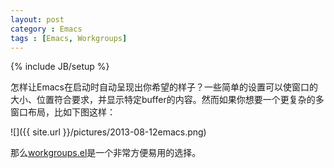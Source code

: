 ```yaml
---
layout: post
category : Emacs
tags : [Emacs, Workgroups]
---
```

{% include JB/setup %}

怎样让Emacs在启动时自动呈现出你希望的样子？一些简单的设置可以使窗口的大小、位置符合要求，并显示特定buffer的内容。然而如果你想要一个更复杂的多窗口布局，比如下图这样：

![]({{ site.url }}/pictures/2013-08-12emacs.png)

那么[workgroups.el](https://github.com/tlh/workgroups.el)是一个非常方便易用的选择。
